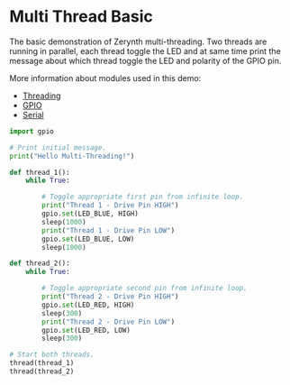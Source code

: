 # Multi Thread Basic

The basic demonstration of Zerynth multi-threading. Two threads are running in parallel, each thread toggle the LED and at same time print the message about which thread toggle the LED and polarity of the GPIO pin.

More information about modules used in this demo:

- [Threading](../../libs/stdlib/threading.md)
- [GPIO](../../libs/stdlib/gpio.md)
- [Serial](../../libs/stdlib/serial.md)

```python
import gpio

# Print initial message.
print("Hello Multi-Threading!")

def thread_1():
    while True:

        # Toggle appropriate first pin from infinite loop.
        print("Thread 1 - Drive Pin HIGH")
        gpio.set(LED_BLUE, HIGH)
        sleep(1000)
        print("Thread 1 - Drive Pin LOW")
        gpio.set(LED_BLUE, LOW)
        sleep(1000)

def thread_2():
    while True:

        # Toggle appropriate second pin from infinite loop.
        print("Thread 2 - Drive Pin HIGH")
        gpio.set(LED_RED, HIGH)
        sleep(300)
        print("Thread 2 - Drive Pin LOW")
        gpio.set(LED_RED, LOW)
        sleep(300)

# Start both threads.
thread(thread_1)
thread(thread_2)
```

